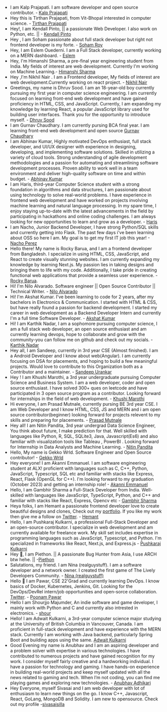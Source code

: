 - I am Kalp Prajapati. I am software developer and open source contributor. - [Kalp Prajapati](https://github.com/munnokd)
- Hey this is Tirthan Prajapati, from Vit-Bhopal interested in computer science. - [Tirthan Prajapati](https://github.com/tirthanprajapati)
- Hey!, I am Kendall Pinto, || a passionate Web Developer. I also work on Python, etc. || - [Kendall Pinto](https//github.com/KendallDoesCoding)
- Hey , I am Soham passionate about full stack developer but right not frontend developer is my forte. - [Soham Roy](https://github.com/SohamRoy-01)
- Hey, I am Eslem Ouederni. I am a Full Stack developer, currently working on a MERN dashboard. - [Eslem](https://github.com/EslemOuederni)
- Hey, I'm Himanshi Sharma, a pre-final year engineering student from India. My fields of interest are web development. Currently I'm working on Machine Learning.- [Himanshi Sharma](https://github.com/HIMANSHIKSHARMA)
- Hey ,I'm Nikhil Nair . I am a Frontend developer, My fields of interest are web development.Currently working on react project. - [Nikhil Nair](https://github.com/NIKHILNAIR21)
- Greetings, my name is Dhruv Sood. I am an 18-year-old boy currently pursuing my first year in computer science engineering. I am currently focused on learning front-end web development and have gained proficiency in HTML, CSS, and JavaScript. Currently, I am expanding my knowledge by learning React, a popular JavaScript library used for building user interfaces. Thank you for the opportunity to introduce myself. - [Dhruv Sood](https://github.com/Dhruv-Sood)
- I am Gurnav Chaudhary. I am currently pursing BCA final year. I am learning front-end web development and open source [Gurnav Chaudhary](https://github.com/Gurnav224)
- I am Abhinav Kumar, Highly motivated DevOps enthusiast, full stack developer, and UI/UX designer with experience in designing, developing, and implementing software solutions. Skilled in utilizing a variety of cloud tools. Strong understanding of agile development methodologies and a passion for automating and streamlining software development processes. Proven ability to work well in a team environment and deliver high-quality software on time and within budget. - [Abhinav Kumar](https://github.com/abhinav2712)
- I am Haris, third-year Computer Science student with a strong foundation in algorithms and data structures, I am passionate about using technology to solve real-world problems. I have experience in frontend web development and have worked on projects involving machine learning and natural language processing. In my spare time, I enjoy staying up-to-date with the latest advancements in the field by participating in hackathons and online coding challenges. I am always looking for new opportunities to learn and grow as a developer. - [Haris](https://github.com/harisdev-netizen)
- I am Nacho, Junior Backend Developer, I have strong Python/SQL skills and currently getting into Flask. The past few days i've been learning about OSS so here I am. My goal is to get my first IT job this year! - [Nacho Perez](https://github.com/naachoperez1)
- Hello there! My name is Rocky Barua, and I am a frontend developer from Bangladesh. I specialize in using HTML, CSS, JavaScript, and React to create visually stunning websites. I am currently expanding my knowledge by learning Next.js. My passion lies in taking designs and bringing them to life with my code. Additionally, I take pride in creating functional web applications that provide a seamless user experience. - [Rocky Barua](https://github.com/Drougnov).
- Hi! I'm Nilo Alvarado. Software engineer || Open Source Contributor || Technical Writer. - [Nilo Alvarado](github.com/nfa1)
- Hi! I'm Akshat Kumar. I've been learning to code for 2 years, after my bachelors in Electronics & Communication. I started with HTML & CSS, but have really found a passion for backend development. I started my career in web development as a Backend Developer Intern and currently I'm a full time Software Developer. - [Akshat Kumar](https://github.com/KyloRen04)
- Hi! I am Karthik Nadar, I am a sophomore pursuing computer science, I am a full stack web developer, an open source enthusiast and am currently learning devops, hope to collaborate and grow with the community-you can follow me on github and check out my socials. - [Karthik Nadar](https://github.com/karthiknadar1204)
- Hey all, I am Sandeep, currently in 3rd year CSE (Almost finished). I am a Android Developer and I know about web(Angular). I am currently focusing on DSA for placements, and hoping to build a few meaningful projects. Would love to contribute to this Organization both as a Contributor and a maintainer. - [Sandeep Urankar](https://github.com/SandeepUrankar)
- Hey ! I am Khushi Marothi, a 3rd year undergraduate pursuing Computer Science and Business System. I am a web developer, coder and open source enthusiast. I have solved 300+ ques on leetcode and have participated in 3 open source program as a contributor. Looking forward for internships in the field of web development. - [Khushi Marothi](https://github.com/khushimarothi)
- Hi everyone, I am Prasad Mutnale, currently pursing BE 3rd year CSE. I am Web Developer and I know HTML, CSS, JS and MERN and i am open source contributor(beginner) looking forward for projects relevent to my skills and preparing for placements. - [Prasad Mutnale](https://github.com/Prasad-mutnale) 
- Hey all! I am Nitin Pandita, 3rd year undergrad Data Science Engineer, You think about future, I make prediction for that. Well skilled with languages like Python, R, SQL, SQLite3, Java, Javascript(Es6) and also familiar with visualization tools like Tableau , PowerBI . Looking forward for Internship in Data Analysts and Machine Learning. - [Nitin Pandita](https://github.com/nitin-pandita)
- Hello, My name is Gekko Wrld. Software Engineer and Open Source contributor! - [Gekko Wrld](https://github.com/gekkowrld)
- Hey everyone! I am Akanni Emmanuel. I am software engineering student at ALX! proficient with languages such as C, C++, Python, JavaScript, Typescript, SQL etc and familiar with stacks like Express, React, Flask (OpenGL for C++). I'm looking forward to my graduation (October 2023) and getting an internship role! - [Akanni Emmanuel](https://github.com/Akanni5/)
- Hello, I am Gambhir Sharma a Full-Stack Developer from India. Well-skilled with languages like JavaScript, TypeScript, Python, and C++ and familiar with stacks like React, Express, Opencv etc - [Gambhir Sharma](https://github.com/gambhirsharma)
- Heya folks, I am Hemant a passionate frontend developer love to create beautiful designs and clones, Check out my [portfolio](https://itsmehemant.tech). If you like my work then give me a follow on [Twitter](https://twitter.com/hemantwasthere). - [Hemant](https://twitter.com/hemantwasthere)
- Hello, I am Pushkaraj Kulkarni, a professional Full-Stack Developer and an open-source contributor. I specialize in web development and am currently available for freelance work. My skill set includes expertise in programming languages such as JavaScript, Typescript, and Python. I'm specialized in frameworks like React, Next.js, and Express.js - [Pushkaraj Kulkarni](https://github.com/pushkaraj2007)
- Hey 👋, I am Piethon. || A passionate Bug Hunter from Asia, I use ARCH btw hehe. || -[Piethon](https://github.com/Pyth0nHere)
- Salutations, my friend. I am Nina (realguystuff). I am a software developer and a network owner. I created the first game of The Lively Developers Community. - [Nina (realguystuff)](https://github.com/realguystuff)
- Hello 👋 I am Pawar, CSE 22'Grad and currently learning DevOps. I know basics of Docker, Kubernetes, Jenkins, Git. Looking for the DevOps/DevRel intern/job opportunities and open-sorce collaboration. [Twitter](https://twitter.com/pawartwt). - [Poonam Pawar](https://github.com/Poonam1607)
- Hello I am Shourjjo Majumder, An indie software and game developer, I mainly work with Python and C and currently also intrested in electronics. - [shour](https://github.com/shourdev)
- Hello! I am Adwait Kulkarni, a 3rd-year computer science major studying at the University of British Columbia in Vancouver, Canada. I am proficient in full-stack development and have experience with the MERN stack. Currently I am working with Java backend, particularly Spring Boot and building apps using the same. [Adwait Kulkarni](https://github.com/AdwaitKulkarni58)
- Good Evening my name is Anubhav and I am an aspiring developer and a problem solver with expertise in various technologies. I have contributed to numerous projects and have gained recognition for my work. I consider myself fairly creative and a hardworking individual. I have a passion for technology and gaming. I have hands-on experience in building real-world projects and keep myself updated with all the news related to gaming and tech. When I’m not coding, you can find me playing games and exploring new technologies. - [Anubhav Adhikari](https://github.com/anubhav1206)
- Hey Everyone, myself Sivasai and I am web developer with lot of enthusiasm to learn new things on the go. I know C++, Javascript, React, GoLang, MongoDB and Solidity. I am new to opensource. Check out my profile -[sivasaisilla](https://github.com/sivasaisilla)
